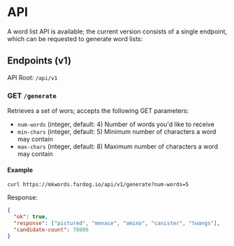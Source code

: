 # API

A word list API is available; the current version consists of a single endpoint,
which can be requested to generate word lists:

## Endpoints (v1)

API Root: `/api/v1`

### GET `/generate`

Retrieves a set of wors; accepts the following GET parameters:

- `num-words` (integer, default: 4) Number of words you'd like to receive
- `min-chars` (integer, default: 5) Minimum number of characters a word may
  contain
- `max-chars` (integer, default: 8) Maximum number of characters a word may
  contain

#### Example

`curl https://mkwords.fardog.io/api/v1/generate?num-words=5`

Response:

```json
{
  "ok": true,
  "response": ["pictured", "menace", "amino", "canister", "twangs"],
  "candidate-count": 70806
}
```

